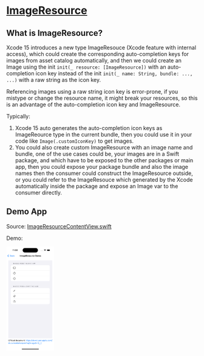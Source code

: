 # [ImageResource](https://developer.apple.com/documentation/swiftui/image/init(_:))

## What is ImageResource?

Xcode 15 introduces a new type ImageResouce (Xcode feature with internal access), which could create the corresponding auto-completion keys for images from asset catalog automatically, and then we could create an Image using the init `init(_ resource: [ImageResource])` with an auto-completion icon key instead of the init `init(_ name: String, bundle: ..., ...)` with a raw string as the icon key.

Referencing images using a raw string icon key is error-prone, if you mistype or change the resource name, it might break your resources, so this is an advantage of the auto-completion icon key and ImageResource.

Typically:

1. Xcode 15 auto generates the auto-completion icon keys as ImageReource type in the current bundle, then you could use it in your code like `Image(.customIconKey)` to get images.
2. You could also create custom ImageResource with an image name and bundle, one of the use cases could be, your images are in a Swift package, and which have to be exposed to the other packages or main app, then you could expose your package bundle and also the image names then the consumer could construct the ImageResource outside, or you could refer to the ImageResouce which generated by the Xcode automatically inside the package and expose an Image var to the consumer directly.

## Demo App

Source: [ImageResourceContentView.swift](../HelloSwiftUIImage/ImageResourceContentView.swift)

Demo:

<img src="../Images/ImageResource%20Demo.png" alt="ImageResource Demo" width="25%" />

